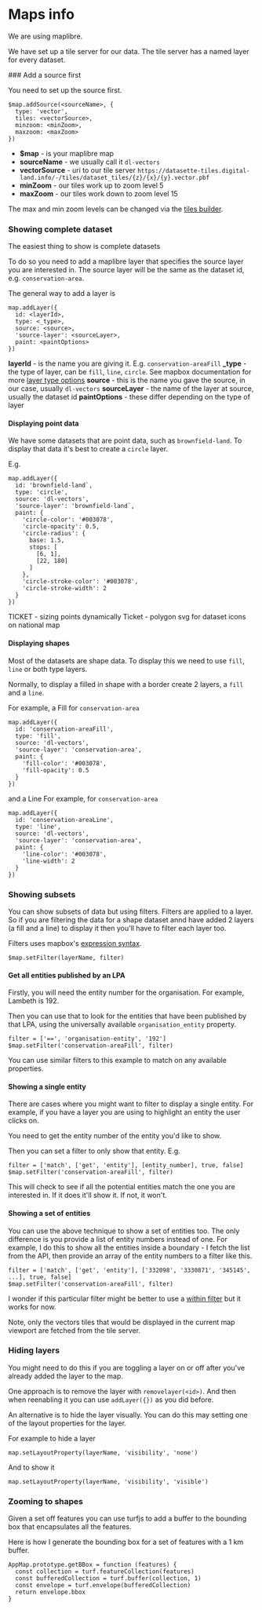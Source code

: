 # Maps info

We are using maplibre.

We have set up a tile server for our data.
The tile server has a named layer for every dataset.

### Add a source first

You need to set up the source first.

```
$map.addSource(<sourceName>, {
  type: 'vector',
  tiles: <vectorSource>,
  minzoom: <minZoom>,
  maxzoom: <maxZoom>
})
```

* **$map** - is your maplibre map
* **sourceName** - we usually call it `dl-vectors`
* **vectorSource** - uri to our tile server `https://datasette-tiles.digital-land.info/-/tiles/dataset_tiles/{z}/{x}/{y}.vector.pbf`
* **minZoom** - our tiles work up to zoom level 5
* **maxZoom** - our tiles work down to zoom level 15

The max and min zoom levels can be changed via the [tiles builder](https://github.com/digital-land/tiles-builder).

### Showing complete dataset

The easiest thing to show is complete datasets

To do so you need to add a maplibre layer that specifies the source layer you are interested in. The source layer will be the same as the dataset id, e.g. `conservation-area`.

The general way to add a layer is

```
map.addLayer({
  id: <layerId>,
  type: <_type>,
  source: <source>,
  'source-layer': <sourceLayer>,
  paint: <paintOptions>
})
```

**layerId** - is the name you are giving it. E.g. `conservation-areaFill`
**_type** - the type of layer, can be `fill`, `line`, `circle`. See mapbox documentation for more [layer type options](https://docs.mapbox.com/mapbox-gl-js/style-spec/layers/)
**source** - this is the name you gave the source, in our case, usually `dl-vectors`
**sourceLayer** - the name of the layer at source, usually the dataset id
**paintOptions** - these differ depending on the type of layer 

#### Displaying point data

We have some datasets that are point data, such as `brownfield-land`. To display that data it's best to create a `circle` layer.

E.g.
```
map.addLayer({
  id: 'brownfield-land`,
  type: 'circle',
  source: 'dl-vectors',
  'source-layer': 'brownfield-land`,
  paint: {
    'circle-color': '#003078',
    'circle-opacity': 0.5,
    'circle-radius': {
      base: 1.5,
      stops: [
        [6, 1],
        [22, 180]
      ]
    },
    'circle-stroke-color': '#003078',
    'circle-stroke-width': 2
  }
})
```

TICKET - sizing points dynamically
Ticket - polygon svg for dataset icons on national map

#### Displaying shapes

Most of the datasets are shape data. To display this we need to use `fill`, `line` or both type layers.

Normally, to display a filled in shape with a border create 2 layers, a `fill` and a `line`.

For example, a Fill for `conservation-area`
```
map.addLayer({
  id: 'conservation-areaFill',
  type: 'fill',
  source: 'dl-vectors',
  'source-layer': 'conservation-area',
  paint: {
    'fill-color': '#003078',
    'fill-opacity': 0.5
  }
})
```

and a Line
For example, for `conservation-area`
```
map.addLayer({
  id: 'conservation-areaLine',
  type: 'line',
  source: 'dl-vectors',
  'source-layer': 'conservation-area',
  paint: {
    'line-color': '#003078',
    'line-width': 2
  }
})
```

### Showing subsets

You can show subsets of data but using filters. Filters are applied to a layer. So if you are filtering the data for a shape dataset annd have added 2 layers (a fill and a line) to display it then you'll have to filter each layer too.

Filters uses mapbox's [expression syntax](https://docs.mapbox.com/help/tutorials/mapbox-gl-js-expressions/).
```
$map.setFilter(layerName, filter)
```

#### Get all entities published by an LPA

Firstly, you will need the entity number for the organisation. For example, Lambeth is 192.

Then you can use that to look for the entities that have been published by that LPA, using the universally available `organisation_entity` property.

```
filter = ['==', 'organisation-entity', '192']
$map.setFilter('conservation-areaFill', filter)
```

You can use similar filters to this example to match on any available properties.

#### Showing a single entity

There are cases where you might want to filter to display a single entity. For example, if you have a layer you are using to highlight an entity the user clicks on.

You need to get the entity number of the entity you'd like to show.

Then you can set a filter to only show that entity. E.g.
```
filter = ['match', ['get', 'entity'], [entity_number], true, false]
$map.setFilter('conservation-areaFill', filter)
```

This will check to see if all the potential entities match the one you are interested in. If it does it'll show it. If not, it won't.

#### Showing a set of entities

You can use the above technique to show a set of entities too. The only difference is you provide a list of entity numbers instead of one. For example, I do this to show all the entities inside a boundary - I fetch the list from the API, then provide an array of the entity numbers to a filter like this.

```
filter = ['match', ['get', 'entity'], ['332098', '3330871', '345145', ...], true, false]
$map.setFilter('conservation-areaFill', filter)
```

I wonder if this particular filter might be better to use a [within filter](https://docs.mapbox.com/mapbox-gl-js/style-spec/expressions/#within) but it works for now.

Note, only the vectors tiles that would be displayed in the current map viewport are fetched from the tile server.

### Hiding layers

You might need to do this if you are toggling a layer on or off after you've already added the layer to the map.

One approach is to remove the layer with `removelayer(<id>)`. And then when reenabling it you can use `addLayer({})` as you did before.

An alternative is to hide the layer visually. You can do this may setting one of the layout properties for the layer. 

For example to hide a layer
```
map.setLayoutProperty(layerName, 'visibility', 'none')
```

And to show it
```
map.setLayoutProperty(layerName, 'visibility', 'visible')
```

### Zooming to shapes

Given a set off features you can use turfjs to add a buffer to the bounding box that encapsulates all the features.

Here is how I generate the bounding box for a set of features with a 1 km buffer.
```
AppMap.prototype.getBBox = function (features) {
  const collection = turf.featureCollection(features)
  const bufferedCollection = turf.buffer(collection, 1)
  const envelope = turf.envelope(bufferedCollection)
  return envelope.bbox
}
```
